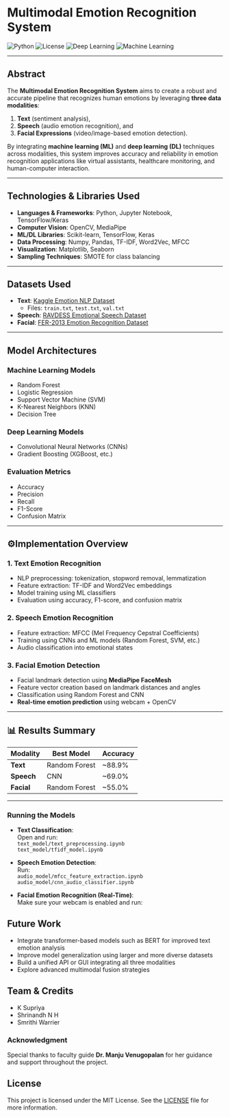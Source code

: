# Multimodal Emotion Recognition System

![Python](https://img.shields.io/badge/Python-3.8+-blue.svg)
![License](https://img.shields.io/badge/License-MIT-green.svg)
![Deep Learning](https://img.shields.io/badge/Deep%20Learning-TensorFlow%2FKeras-orange.svg)
![Machine Learning](https://img.shields.io/badge/Machine%20Learning-Scikit--learn-yellow.svg)

---

## Abstract

The **Multimodal Emotion Recognition System** aims to create a robust and accurate pipeline that recognizes human emotions by leveraging **three data modalities**:  
1. **Text** (sentiment analysis),  
2. **Speech** (audio emotion recognition), and  
3. **Facial Expressions** (video/image-based emotion detection).

By integrating **machine learning (ML)** and **deep learning (DL)** techniques across modalities, this system improves accuracy and reliability in emotion recognition applications like virtual assistants, healthcare monitoring, and human-computer interaction.

---

## Technologies & Libraries Used

- **Languages & Frameworks**: Python, Jupyter Notebook, TensorFlow/Keras
- **Computer Vision**: OpenCV, MediaPipe
- **ML/DL Libraries**: Scikit-learn, TensorFlow, Keras
- **Data Processing**: Numpy, Pandas, TF-IDF, Word2Vec, MFCC
- **Visualization**: Matplotlib, Seaborn
- **Sampling Techniques**: SMOTE for class balancing

---

## Datasets Used

- **Text**: [Kaggle Emotion NLP Dataset](https://www.kaggle.com/datasets/praveengovi/emotions-dataset-for-nlp)
  - Files: `train.txt`, `test.txt`, `val.txt`
- **Speech**: [RAVDESS Emotional Speech Dataset](https://www.kaggle.com/datasets/uwrfkaggler/ravdess-emotional-speech-audio)
- **Facial**: [FER-2013 Emotion Recognition Dataset](https://www.kaggle.com/datasets/msambare/fer2013)

---

## Model Architectures

### Machine Learning Models
- Random Forest
- Logistic Regression
- Support Vector Machine (SVM)
- K-Nearest Neighbors (KNN)
- Decision Tree

### Deep Learning Models
- Convolutional Neural Networks (CNNs)
- Gradient Boosting (XGBoost, etc.)

### Evaluation Metrics
- Accuracy
- Precision
- Recall
- F1-Score
- Confusion Matrix

---

## ⚙Implementation Overview

### 1. **Text Emotion Recognition**
- NLP preprocessing: tokenization, stopword removal, lemmatization
- Feature extraction: TF-IDF and Word2Vec embeddings
- Model training using ML classifiers
- Evaluation using accuracy, F1-score, and confusion matrix

### 2. **Speech Emotion Recognition**
- Feature extraction: MFCC (Mel Frequency Cepstral Coefficients)
- Training using CNNs and ML models (Random Forest, SVM, etc.)
- Audio classification into emotional states

### 3. **Facial Emotion Detection**
- Facial landmark detection using **MediaPipe FaceMesh**
- Feature vector creation based on landmark distances and angles
- Classification using Random Forest and CNN
- **Real-time emotion prediction** using webcam + OpenCV

---

## 📊 Results Summary

| Modality | Best Model         | Accuracy |
|----------|--------------------|----------|
| **Text** | Random Forest       | ~88.9%   |
| **Speech** | CNN               | ~69.0%   |
| **Facial** | Random Forest     | ~55.0%   |

---

### Running the Models

- **Text Classification**:  
  Open and run:  
  `text_model/text_preprocessing.ipynb`  
  `text_model/tfidf_model.ipynb`

- **Speech Emotion Detection**:  
  Run:  
  `audio_model/mfcc_feature_extraction.ipynb`  
  `audio_model/cnn_audio_classifier.ipynb`

- **Facial Emotion Recognition (Real-Time)**:  
  Make sure your webcam is enabled and run:  


## Future Work

- Integrate transformer-based models such as BERT for improved text emotion analysis  
- Improve model generalization using larger and more diverse datasets  
- Build a unified API or GUI integrating all three modalities  
- Explore advanced multimodal fusion strategies  

## Team & Credits

- K Supriya  
- Shrinandh N H  
- Smrithi Warrier  

### Acknowledgment

Special thanks to faculty guide **Dr. Manju Venugopalan** for her guidance and support throughout the project.

## License

This project is licensed under the MIT License. See the [LICENSE](LICENSE) file for more information.
